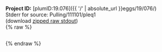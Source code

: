 **Project ID:** [plumID:19.076]({{ '/' | absolute_url }}eggs/19/076/)  
Stderr for source:  Pulling/111101/pleq1   
(download [zipped raw stdout](pleq1.plumed.stdout.txt.zip))  
{% raw %}
<pre>
</pre>
{% endraw %}
